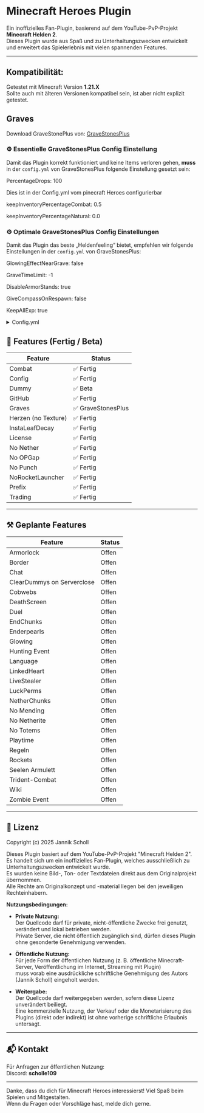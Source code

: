 # Minecraft Heroes Plugin

Ein inoffizielles Fan-Plugin, basierend auf dem YouTube-PvP-Projekt **Minecraft Helden 2**.  
Dieses Plugin wurde aus Spaß und zu Unterhaltungszwecken entwickelt und erweitert das Spielerlebnis mit vielen spannenden Features.

---

## Kompatibilität:
Getestet mit Minecraft Version **1.21.X**  
Sollte auch mit älteren Versionen kompatibel sein, ist aber nicht explizit getestet.

## Graves

Download GraveStonePlus von: [GraveStonesPlus](https://www.spigotmc.org/resources/gravestonesplus.95132)

### ⚙️ Essentielle GraveStonesPlus Config Einstellung

Damit das Plugin korrekt funktioniert und keine Items verloren gehen, **muss** in der `config.yml` von GraveStonesPlus folgende Einstellung gesetzt sein:

PercentageDrops: 100

Dies ist in der Config.yml vom pinecraft Heroes configurierbar

keepInventoryPercentageCombat: 0.5

keepInventoryPercentageNatural: 0.0

### ⚙️ Optimale GraveStonesPlus Config Einstellungen
Damit das Plugin das beste „Heldenfeeling“ bietet, empfehlen wir folgende Einstellungen in der `config.yml` von GraveStonesPlus:

GlowingEffectNearGrave: false

GraveTimeLimit: -1

DisableArmorStands: true

GiveCompassOnRespawn: false

KeepAllExp: true

<details>
<summary>Config.yml</summary>

message-prefix: "§6[Helden]" #§<Minecraft Farbcode> 6≙gold  
fireworkCrossbowEnabled: false  
allow-punch: false  
villagerTradingEnabled: false  
loseLifeOnLogoutDuringCombat: false  
keepInventoryPercentageCombat: 0.5 #50%  
keepInventoryPercentageNatural: 0.0 #00%  
dummy:  
enabled: true  
despawn-time: 30 #Sekunden  
noopgap: true

</details>


## 🚀 Features (Fertig / Beta)

| Feature             | Status            |
|---------------------|-------------------|
| Combat              | ✅ Fertig          |
| Config              | ✅ Fertig          |
| Dummy               | ✅ Beta            |
| GitHub              | ✅ Fertig          |
| Graves              | ✅ GraveStonesPlus |
| Herzen (no Texture) | ✅ Fertig          |
| InstaLeafDecay      | ✅ Fertig          |
| License             | ✅ Fertig          |
| No Nether           | ✅ Fertig          |
| No OPGap            | ✅ Fertig          |
| No Punch            | ✅ Fertig          |
| NoRocketLauncher    | ✅ Fertig          |
| Prefix              | ✅ Fertig          |
| Trading             | ✅ Fertig          |

---

## ⚒️ Geplante Features

| Feature                    | Status   |
|----------------------------|----------|
| Armorlock                  | Offen    |
| Border                     | Offen    |
| Chat                       | Offen    |
| ClearDummys on Serverclose | Offen    |
| Cobwebs                    | Offen    |
| DeathScreen                | Offen    |
| Duel                       | Offen    |
| EndChunks                  | Offen    |
| Enderpearls                | Offen    |
| Glowing                    | Offen    |
| Hunting Event              | Offen    |
| Language                   | Offen    |
| LinkedHeart                | Offen    |
| LiveStealer                | Offen    |
| LuckPerms                  | Offen    |
| NetherChunks               | Offen    |
| No Mending                 | Offen    |
| No Netherite               | Offen    |
| No Totems                  | Offen    |
| Playtime                   | Offen    |
| Regeln                     | Offen    |
| Rockets                    | Offen    |
| Seelen Armulett            | Offen    |
| Trident-Combat             | Offen    |
| Wiki                       | Offen    |
| Zombie Event               | Offen    |

---

## 📜 Lizenz

Copyright (c) 2025 Jannik Scholl

Dieses Plugin basiert auf dem YouTube-PvP-Projekt "Minecraft Helden 2".  
Es handelt sich um ein inoffizielles Fan-Plugin, welches ausschließlich zu Unterhaltungszwecken entwickelt wurde.  
Es wurden keine Bild-, Ton- oder Textdateien direkt aus dem Originalprojekt übernommen.  
Alle Rechte am Originalkonzept und -material liegen bei den jeweiligen Rechteinhabern.

**Nutzungsbedingungen:**

- **Private Nutzung:**  
  Der Quellcode darf für private, nicht-öffentliche Zwecke frei genutzt, verändert und lokal betrieben werden.  
  Private Server, die nicht öffentlich zugänglich sind, dürfen dieses Plugin ohne gesonderte Genehmigung verwenden.

- **Öffentliche Nutzung:**  
  Für jede Form der öffentlichen Nutzung (z. B. öffentliche Minecraft-Server, Veröffentlichung im Internet, Streaming mit Plugin)  
  muss vorab eine ausdrückliche schriftliche Genehmigung des Autors (Jannik Scholl) eingeholt werden.

- **Weitergabe:**  
  Der Quellcode darf weitergegeben werden, sofern diese Lizenz unverändert beiliegt.  
  Eine kommerzielle Nutzung, der Verkauf oder die Monetarisierung des Plugins (direkt oder indirekt) ist ohne vorherige schriftliche Erlaubnis untersagt.

---

## 📬 Kontakt

Für Anfragen zur öffentlichen Nutzung:  
Discord: **scholle109**

---

Danke, dass du dich für Minecraft Heroes interessierst! Viel Spaß beim Spielen und Mitgestalten.  
Wenn du Fragen oder Vorschläge hast, melde dich gerne.

